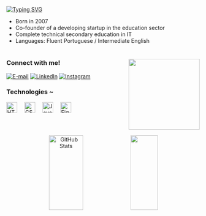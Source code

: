 [![Typing SVG](https://readme-typing-svg.herokuapp.com/?color=f2bc6b&size=22&Left=true&vLeft=true&width=800&lines=Hi,+I'm+Vanessa+Trezena+.ᐟ)](https://git.io/typing-svg)

- Born in 2007
- Co-founder of a developing startup in the education sector
- Complete technical secondary education in IT
- Languages: Fluent Portuguese / Intermediate English

#

<div align="left" style="justify-content: center;">

  <img src="https://github.com/user-attachments/assets/aa44f738-4701-47d9-9bff-742deec92574" align="right" height="185px"/>
  
  <h3 align="left">Connect with me!</h3>
  
  [![E-mail](https://img.shields.io/badge/-Email-f2bc6b?style=for-the-badge&logo=gmail&logoColor=171512&color:FFF)](mailto:vanessa.trezenap@gmail.com)
  [![LinkedIn](https://img.shields.io/badge/-LinkedIn-f2bc6b?style=for-the-badge&logo=linkedin&logoColor=171512&color:FFF)](https://www.linkedin.com/in/vanessa-trezena-a77454339/)
  [![Instagram](https://img.shields.io/badge/-Instagram-f2bc6b?style=for-the-badge&logo=instagram&logoColor=171512&color:FFF)](https://www.instagram.com/vanetrz/)

  
  <h3 align="left">Technologies ~</h3>
  <img src="https://cdn.jsdelivr.net/gh/devicons/devicon@latest/icons/html5/html5-original.svg" width="28px" alt="HTML" style="padding-right: 15px" />
  <img src="https://cdn.jsdelivr.net/gh/devicons/devicon@latest/icons/css3/css3-original.svg" width="28px" alt="CSS" style="padding-right: 15px" />
  <img src="https://cdn.jsdelivr.net/gh/devicons/devicon@latest/icons/javascript/javascript-original.svg" width="28px" alt="JavaScript" style="padding-right: 15px"/>
  <img src="https://cdn.jsdelivr.net/gh/devicons/devicon@latest/icons/figma/figma-original.svg" width="28px" alt="Figma" style="padding-right: 15px"/>
</div>

#

<br>
<div align="center">
  <img width="42%" height="195px" src="https://github-readme-stats.vercel.app/api?username=Vanetrz&show_icons=true&count_private=true&border=true&border_color=f2bc6b&title_color=f2bc6b&icon_color=ffffff&text_color=f2bc6b&bg_color=0d1117" alt="GitHub Stats" /> 
  <img width="37.5%" height="195px" src="https://github-readme-stats.vercel.app/api/top-langs/?username=Vanetrz&layout=compact&border=true&border_color=f2bc6b&title_color=f2bc6b&text_color=f2bc6b&bg_color=0d1117&tittle_size=22" />
</div>
